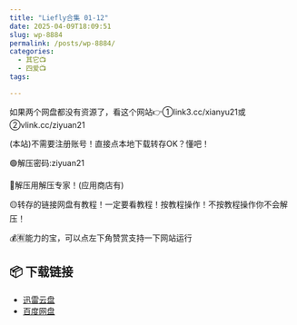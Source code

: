 ```yaml
---
title: "Liefly合集 01-12"
date: 2025-04-09T18:09:51
slug: wp-8884
permalink: /posts/wp-8884/
categories:
  - 其它📺
  - 四爱📺
tags:

---
```


如果两个网盘都没有资源了，看这个网站👉①link3.cc/xianyu21或②vlink.cc/ziyuan21

(本站)不需要注册账号！直接点本地下载转存OK？懂吧！

🟢解压密码:ziyuan21

🔵解压用解压专家！(应用商店有)

🟡转存的链接网盘有教程！一定要看教程！按教程操作！不按教程操作你不会解压！

💰🈶能力的宝，可以点左下角赞赏支持一下网站运行

## 📦 下载链接
- [迅雷云盘](https://blziyuan21.com/pay-download/8884?key=a76d7aa6a9&down_id=0)
- [百度网盘](https://blziyuan21.com/pay-download/8884?key=a76d7aa6a9&down_id=1)

